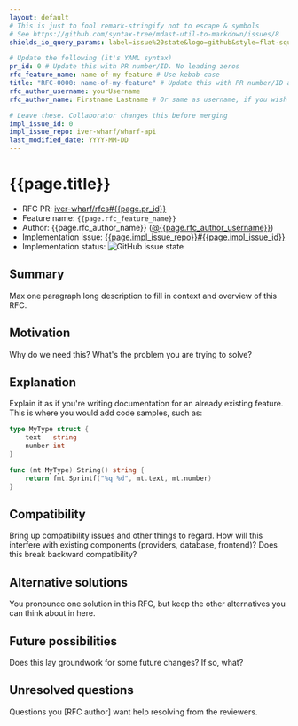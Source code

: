 ```yaml
---
layout: default
# This is just to fool remark-stringify not to escape & symbols
# See https://github.com/syntax-tree/mdast-util-to-markdown/issues/8
shields_io_query_params: label=issue%20state&logo=github&style=flat-square

# Update the following (it's YAML syntax)
pr_id: 0 # Update this with PR number/ID. No leading zeros
rfc_feature_name: name-of-my-feature # Use kebab-case
title: "RFC-0000: name-of-my-feature" # Update this with PR number/ID and feature name. Use leading zeros
rfc_author_username: yourUsername
rfc_author_name: Firstname Lastname # Or same as username, if you wish

# Leave these. Collaborator changes this before merging
impl_issue_id: 0
impl_issue_repo: iver-wharf/wharf-api
last_modified_date: YYYY-MM-DD
---
```


# {{page.title}}

- RFC PR: [iver-wharf/rfcs#{{page.pr_id}}](https://github.com/iver-wharf/rfcs/pulls/{{page.pr_id}})
- Feature name: `{{page.rfc_feature_name}}`
- Author: {{page.rfc_author_name}} ([@{{page.rfc_author_username}}](https://github.com/{{page.rfc_author_username}}))
- Implementation issue: [{{page.impl_issue_repo}}#{{page.impl_issue_id}}](https://github.com/{{page.impl_issue_repo}}/issues/{{page.impl_issue_id}})
- Implementation status: ![GitHub issue state](https://img.shields.io/github/issues/detail/state/{{page.impl_issue_repo}}/{{page.impl_issue_id}}?{{page.shields_io_query_params}})

## Summary

Max one paragraph long description to fill in context and overview of this RFC.

<!--
   Try to fill out the following sections. If nothing comes to mind for a
   section, then literally write "Nothing comes to mind".

   You are welcome to add more sections if you so need to.
-->

## Motivation

Why do we need this? What's the problem you are trying to solve?

## Explanation

Explain it as if you're writing documentation for an already existing feature.
This is where you would add code samples, such as:

```go
type MyType struct {
    text   string
    number int
}

func (mt MyType) String() string {
    return fmt.Sprintf("%q %d", mt.text, mt.number)
}
```

## Compatibility

Bring up compatibility issues and other things to regard. How will this
interfere with existing components (providers, database, frontend)? Does this
break backward compatibility?

## Alternative solutions

You pronounce one solution in this RFC, but keep the other alternatives you can
think about in here.

## Future possibilities

Does this lay groundwork for some future changes? If so, what?

## Unresolved questions

Questions you \[RFC author] want help resolving from the reviewers.
